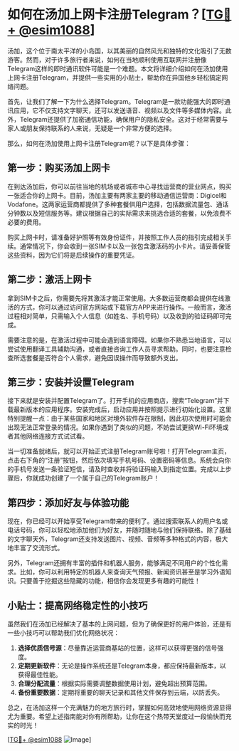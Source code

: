 # 如何在汤加上网卡注册Telegram？[[TG💪+ @esim1088](https://t.me/s/esim1088)]

汤加，这个位于南太平洋的小岛国，以其美丽的自然风光和独特的文化吸引了无数游客。然而，对于许多旅行者来说，如何在当地顺利使用互联网并注册像Telegram这样的即时通讯软件可能是一个难题。本文将详细介绍如何在汤加使用上网卡注册Telegram，并提供一些实用的小贴士，帮助你在异国他乡轻松搞定网络问题。

首先，让我们了解一下为什么选择Telegram。Telegram是一款功能强大的即时通讯应用，它不仅支持文字聊天，还可以发送语音、视频以及文件等多媒体内容。此外，Telegram还提供了加密通信功能，确保用户的隐私安全。这对于经常需要与家人或朋友保持联系的人来说，无疑是一个非常方便的选择。

那么，如何在汤加使用上网卡注册Telegram呢？以下是具体步骤：

## 第一步：购买汤加上网卡

在到达汤加后，你可以前往当地的机场或者城市中心寻找运营商的营业网点，购买一张适合你的上网卡。目前，汤加主要有两家主要的移动通信运营商：Digicel和Vodafone。这两家运营商都提供了多种套餐供用户选择，包括数据流量包、通话分钟数以及短信服务等。建议根据自己的实际需求来挑选合适的套餐，以免浪费不必要的费用。

购买上网卡时，请准备好护照等有效身份证件，并按照工作人员的指引完成相关手续。通常情况下，你会收到一张SIM卡以及一张包含激活码的小卡片。请妥善保管这些资料，因为它们将是后续操作的重要凭证。

## 第二步：激活上网卡

拿到SIM卡之后，你需要先将其激活才能正常使用。大多数运营商都会提供在线激活的方式，你可以通过访问官方网站或下载官方APP来进行操作。一般而言，激活过程相对简单，只需输入个人信息（如姓名、手机号码）以及收到的验证码即可完成。

需要注意的是，在激活过程中可能会遇到语言障碍。如果你不熟悉当地语言，可以尝试使用翻译工具辅助沟通，或者直接咨询工作人员寻求帮助。同时，也要注意检查所选套餐是否符合个人需求，避免因误操作而导致额外支出。

## 第三步：安装并设置Telegram

接下来就是安装并配置Telegram了。打开手机的应用商店，搜索“Telegram”并下载最新版本的应用程序。安装完成后，启动应用并按照提示进行初始化设置。这里特别提醒一点：由于某些国家和地区对境外软件存在限制，因此初次使用时可能会出现无法正常登录的情况。如果你遇到了类似的问题，不妨尝试更换Wi-Fi环境或者其他网络连接方式试试看。

当一切准备就绪后，就可以开始正式注册Telegram账号啦！打开Telegram主页，点击右下角的“注册”按钮，然后依次填写手机号码、设置密码等信息。系统会向你的手机号发送一条验证短信，请及时查收并将验证码输入到指定位置。完成以上步骤后，你就成功创建了一个属于自己的Telegram账户！

## 第四步：添加好友与体验功能

现在，你已经可以开始享受Telegram带来的便利了。通过搜索联系人的用户名或电话号码，你可以轻松地添加他们为好友，并随时随地与他们保持联络。除了基础的文字聊天外，Telegram还支持发送图片、视频、音频等多种格式的内容，极大地丰富了交流形式。

另外，Telegram还拥有丰富的插件和机器人服务，能够满足不同用户的个性化需求。比如，你可以利用特定的机器人来查询天气预报、新闻资讯甚至是学习外语知识。只要善于挖掘这些隐藏的功能，相信你会发现更多有趣的可能性！

## 小贴士：提高网络稳定性的小技巧

虽然我们在汤加已经解决了基本的上网问题，但为了确保更好的用户体验，还是有一些小技巧可以帮助我们优化网络状况：

1. **选择优质信号源**：尽量靠近运营商基站的位置，这样可以获得更强的信号强度。
2. **定期更新软件**：无论是操作系统还是Telegram本身，都应保持最新版本，以获得最佳性能。
3. **合理分配流量**：根据实际需要调整数据使用计划，避免超出预算范围。
4. **备份重要数据**：定期将重要的聊天记录和其他文件保存到云端，以防丢失。

总之，在汤加这样一个充满魅力的地方旅行时，掌握如何高效地使用网络资源显得尤为重要。希望上述指南能对你有所帮助，让你在这个热带天堂度过一段愉快而充实的时光！

[[TG💪+ @esim1088](https://t.me/s/esim1088) ![Image](https://i.postimg.cc/4NQfJmqS/Snipaste-2025-05-13-00-14-12.png)]